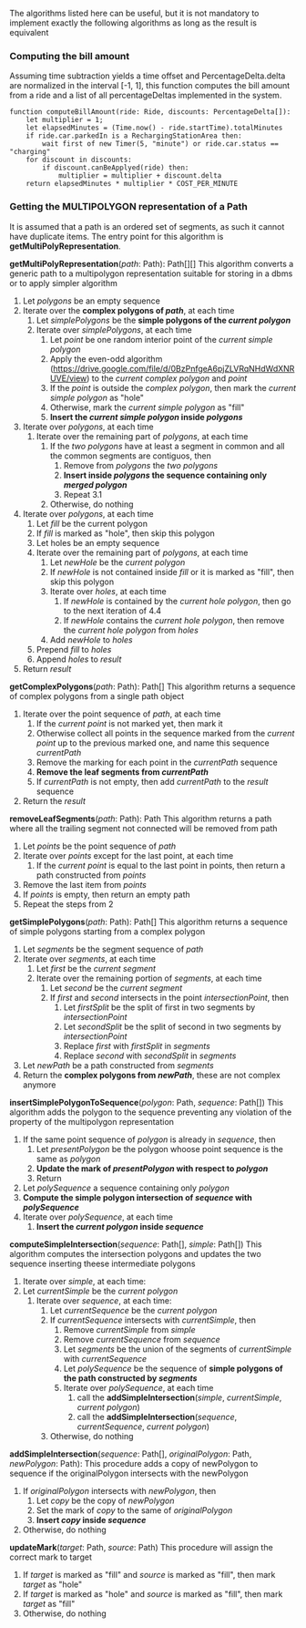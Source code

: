 The algorithms listed here can be useful, but it is not mandatory to implement exactly the following algorithms as long as the result is equivalent

### Computing the bill amount ###
Assuming time subtraction yields a time offset and PercentageDelta.delta are normalized in the interval [-1, 1],
this function computes the bill amount from a ride and a list of all percentageDeltas implemented in the system.

    function computeBillAmount(ride: Ride, discounts: PercentageDelta[]):
        let multiplier = 1;
        let elapsedMinutes = (Time.now() - ride.startTime).totalMinutes
        if ride.car.parkedIn is a RechargingStationArea then:
            wait first of new Timer(5, "minute") or ride.car.status == "charging"
        for discount in discounts:
            if discount.canBeApplyed(ride) then:
                multiplier = multiplier + discount.delta
        return elapsedMinutes * multiplier * COST_PER_MINUTE

### Getting the MULTIPOLYGON representation of a Path ###
It is assumed that a path is an ordered set of segments, as such it cannot have duplicate items.
The entry point for this algorithm is **getMultiPolyRepresentation**.

**getMultiPolyRepresentation**(*path*: Path): Path[][]
This algorithm converts a generic path to a multipolygon representation suitable for storing in a dbms or to apply simpler algorithm
1. Let *polygons* be an empty sequence
2. Iterate over the **complex polygons of *path***, at each time
    1. Let *simplePolygons* be the **simple polygons of the *current polygon***
    2. Iterate over *simplePolygons*, at each time
        1. Let *point* be one random interior point of the *current simple polygon*
        2. Apply the even-odd algorithm (https://drive.google.com/file/d/0BzPnfgeA6pjZLVRqNHdWdXNRUVE/view) to the *current complex polygon* and *point*
        3. If the *point* is outside the *complex polygon*, then mark the *current simple polygon* as "hole"
        4. Otherwise, mark the *current simple polygon* as "fill"
        5. **Insert the *current simple polygon* inside *polygons***
3. Iterate over *polygons*, at each time
    1. Iterate over the remaining part of *polygons*, at each time
        1. If the *two polygons* have at least a segment in common and all the common segments are contiguos, then
            1. Remove from *polygons* the *two polygons*
            2. **Insert inside *polygons* the sequence containing only *merged polygon***
            3. Repeat 3.1
        2. Otherwise, do nothing
4. Iterate over *polygons*, at each time
    1. Let *fill* be the current polygon
    2. If *fill* is marked as "hole", then skip this polygon
    3. Let holes be an empty sequence
    4. Iterate over the remaining part of *polygons*, at each time
        1. Let *newHole* be the *current polygon*
        2. If *newHole* is not contained inside *fill* or it is marked as "fill", then skip this polygon
        3. Iterate over *holes*, at each time
            1. If *newHole* is contained by the *current hole polygon*, then go to the next iteration of 4.4
            2. If *newHole* contains the *current hole polygon*, then remove the *current hole polygon* from *holes*
        4. Add *newHole* to *holes*
    5. Prepend *fill* to *holes*
    6. Append *holes* to *result*
5. Return *result*

**getComplexPolygons**(*path*: Path): Path[]
This algorithm returns a sequence of complex polygons from a single path object
1. Iterate over the point sequence of *path*, at each time
    1. If the *current point* is not marked yet, then mark it
    2. Otherwise collect all points in the sequence marked from the *current point* up to the previous marked one, and name this sequence *currentPath*
    3. Remove the marking for each point in the *currentPath* sequence
    4. **Remove the leaf segments from *currentPath***
    5. If *currentPath* is not empty, then add *currentPath* to the *result* sequence
2. Return the *result*

**removeLeafSegments**(*path*: Path): Path
This algorithm returns a path where all the trailing segment not connected will be removed from path
1. Let *points* be the point sequence of *path*
2. Iterate over *points* except for the last point, at each time
    1. If the *current point* is equal to the last point in points, then return a path constructed from *points*
3. Remove the last item from *points*
4. If *points* is empty, then return an empty path
5. Repeat the steps from 2

**getSimplePolygons**(*path*: Path): Path[]
This algorithm returns a sequence of simple polygons starting from a complex polygon
1. Let *segments* be the segment sequence of *path*
2. Iterate over *segments*, at each time
    1. Let *first* be the *current segment*
    2. Iterate over the remaining portion of *segments*, at each time
        1. Let *second* be the *current segment*
        2. If *first* and *second* intersects in the point *intersectionPoint*, then
            1. Let *firstSplit* be the split of first in two segments by *intersectionPoint*
            2. Let *secondSplit* be the split of second in two segments by *intersectionPoint*
            3. Replace *first* with *firstSplit* in *segments*
            4. Replace *second* with *secondSplit* in *segments*
3. Let *newPath* be a path constructed from *segments*
4. Return the **complex polygons from *newPath***, these are not complex anymore

**insertSimplePolygonToSequence**(*polygon*: Path, *sequence*: Path[])
This algorithm adds the polygon to the sequence preventing any violation of the property of the multipolygon representation
1. If the same point sequence of *polygon* is already in *sequence*, then
    1. Let *presentPolygon* be the polygon whoose point sequence is the same as *polygon*
    2. **Update the mark of *presentPolygon* with respect to *polygon***
    3. Return
2. Let *polySequence* a sequence containing only *polygon*
3. **Compute the simple polygon intersection of *sequence* with *polySequence***
4. Iterate over *polySequence*, at each time
    1. **Insert the *current polygon* inside *sequence***

**computeSimpleIntersection**(*sequence*: Path[], *simple*: Path[])
This algorithm computes the intersection polygons and updates the two sequence inserting theese intermediate polygons
1. Iterate over *simple*, at each time:
2. Let *currentSimple* be the *current polygon*
    1. Iterate over *sequence*, at each time:
        1. Let *currentSequence* be the *current polygon*
        2. If *currentSequence* intersects with *currentSimple*, then
            1. Remove *currentSimple* from *simple*
            2. Remove *currentSequence* from *sequence*
            3. Let *segments* be the union of the segments of *currentSimple* with *currentSequence*
            4. Let *polySequence* be the sequence of **simple polygons of the path constructed by *segments***
            5. Iterate over *polySequence*, at each time
                1. call the **addSimpleIntersection**(*simple*, *currentSimple*, *current polygon*)
                2. call the **addSimpleIntersection**(*sequence*, *currentSequence*, *current polygon*)
        3. Otherwise, do nothing

**addSimpleIntersection**(*sequence*: Path[], *originalPolygon*: Path, *newPolygon*: Path):
This procedure adds a copy of newPolygon to sequence if the originalPolygon intersects with the newPolygon
1. If *originalPolygon* intersects with *newPolygon*, then
    1. Let *copy* be the copy of *newPolygon*
    2. Set the mark of *copy* to the same of *originalPolygon*
    3. **Insert *copy* inside *sequence***
2. Otherwise, do nothing

**updateMark**(*target*: Path, *source*: Path)
This procedure will assign the correct mark to target
1. If *target* is marked as "fill" and *source* is marked as "fill", then mark *target* as "hole"
2. If *target* is marked as "hole" and *source* is marked as "fill", then mark *target* as "fill"
3. Otherwise, do nothing
